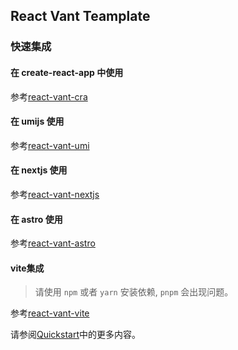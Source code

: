 ## React Vant Teamplate
### 快速集成

#### 在 create-react-app 中使用

参考[react-vant-cra](https://github.com/3lang3/react-vant-template/tree/main/next/create-react-app)

#### 在 umijs 使用

参考[react-vant-umi](https://github.com/3lang3/react-vant-template/tree/main/next/umi)

#### 在 nextjs 使用

参考[react-vant-nextjs](https://github.com/3lang3/react-vant-template/tree/main/next/nextjs)

#### 在 astro 使用

参考[react-vant-astro](https://github.com/3lang3/react-vant-template/tree/main/next/astro)

#### vite集成

> 请使用 `npm` 或者 `yarn` 安装依赖, `pnpm` 会出现问题。 

参考[react-vant-vite](https://github.com/3lang3/react-vant-template/tree/main/next/vite)

请参阅[Quickstart](https://3lang3.github.io/react-vant/#/zh-CN/)中的更多内容。
